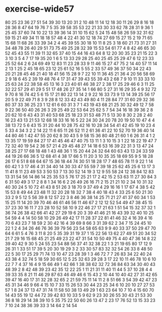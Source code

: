 # exercise-wide57
80
25
23
36
27
51
54
39
30
13
20
31
2
10
48
11
14
12
18
30
11
26
29
8
16
18
28
36
8
47
64
19
76
7
5
35
39
58
35
53
22
21
33
30
33
62
78
28
31
9
36
1
25
45
37
60
74
10
22
13
39
36
14
31
10
15
62
5
24
15
48
58
26
59
32
31
62
59
15
21
49
34
11
18
18
57
48
4
22
41
30
12
18
74
27
69
15
27
15
2
19
71
65
15
68
11
68
26
33
39
34
2
4
45
39
55
30
18
10
11
8
25
3
18
60
21
73
31
27
31
34
48
78
26
40
29
51
73
75
49
25
28
32
39
15
53
54
61
77
4
8
42
46
65
30
52
45
43
55
11
39
11
32
65
37
40
15
44
16
43
64
8
12
20
30
35
23
21
15
22
3
3
10
3
5
4
7
17
19
35
20
1
6
5
13
33
29
28
25
40
25
45
25
29
47
6
12
23
33
25
52
64
2
6
24
69
49
12
83
11
23
28
33
9
11
46
15
27
47
75
2
14
40
57
11
14
2
13
1
25
2
45
18
65
23
12
25
61
52
16
5
55
2
33
57
49
36
37
50
34
22
43
20
21
28
45
46
21
40
18
41
56
15
28
9
7
22
10
11
36
45
21
36
4
20
56
58
69
2
9
18
6
45
2
39
19
48
76
4
17
31
47
39
43
55
39
43
2
68
7
9
10
11
33
33
10
25
63
24
22
38
58
45
13
16
3
23
40
61
46
38
27
2
38
17
25
29
46
6
3
11
25
32
22
57
29
41
29
5
51
17
48
26
27
35
14
1
66
80
5
27
31
16
29
35
4
9
32
72
9
70
8
16
74
42
5
6
15
17
21
80
22
13
14
2
9
22
16
33
73
9
13
14
39
25
56
17
20
5
9
22
49
71
8
3
9
28
8
12
33
42
43
49
80
4
11
28
84
77
31
60
29
32
36
80
37
33
36
25
23
1
12
61
6
60
31
3
7
1
43
19
43
68
21
25
30
32
49
12
7
58
9
22
36
50
40
26
26
3
29
25
49
22
53
64
25
62
5
7
54
34
16
18
39
36
2
8
20
62
10
6
43
43
31
40
53
68
25
18
23
31
53
48
71
5
13
30
8
30
2
28
2
40
16
23
43
13
21
53
12
68
18
33
16
16
5
22
24
30
24
20
78
20
19
50
10
47
4
4
38
13
72
5
6
43
15
31
20
44
10
28
75
42
16
10
28
34
54
41
42
45
19
10
23
4
5
33
4
34
3
2
2
14
22
11
6
65
11
26
52
11
2
61
36
41
22
10
52
70
19
36
40
14
44
80
46
1
42
47
55
20
62
8
30
43
5
9
58
15
36
80
48
21
60
1
6
26
31
4
1
2
13
35
17
19
59
84
27
17
41
45
46
47
40
75
13
11
1
3
10
15
3
1
22
18
22
19
47
7
72
32
40
19
54
2
36
57
21
4
29
45
48
27
14
18
6
53
16
39
22
31
3
13
47
24
38
25
27
17
68
18
48
1
43
48
36
1
15
20
44
24
32
64
60
63
43
13
24
33
59
44
19
26
66
36
5
12
68
41
4
38
17
66
5
11
20
3
10
35
35
18
69
55
9
5
18
28
26
17
6
51
8
68
64
67
15
36
18
44
74
30
51
18
28
17
7
48
65
78
11
9
22
1
14
60
42
1
3
17
46
4
31
34
40
14
30
33
47
55
59
7
39
18
25
62
45
25
6
13
17
3
11
41
8
11
23
49
53
3
50
53
7
13
30
52
14
19
3
12
9
55
58
24
12
38
84
12
83
13
31
54
56
14
86
14
25
35
53
5
76
17
25
21
17
2
42
15
2
53
63
11
27
30
84
3
6
31
50
49
3
17
2
8
8
1
34
16
6
2
26
49
26
16
71
2
15
21
21
10
2
34
10
31
32
40
30
24
5
10
72
41
43
8
51
26
3
18
70
9
37
49
4
29
16
16
1
17
67
4
38
5
42
15
53
8
49
44
23
48
11
32
20
28
18
32
7
38
4
40
18
43
4
33
25
6
50
21
30
33
2
9
5
12
5
56
39
8
12
57
22
3
8
46
36
38
14
25
71
21
27
41
37
60
34
1
53
15
25
11
14
20
39
70
46
46
61
46
56
11
46
67
2
12
12
52
54
49
47
38
45
15
37
23
30
16
11
7
23
28
10
52
58
10
9
22
46
27
17
21
63
1
51
54
15
32
37
32
1
36
74
26
38
42
66
41
42
27
29
19
6
20
3
39
41
46
21
16
43
39
32
40
10
25
54
59
4
4
14
50
58
10
29
26
49
42
17
11
28
37
22
81
41
46
32
4
16
39
4
16
70
6
43
23
7
18
59
2
30
42
16
4
39
69
8
66
3
31
39
62
2
34
7
15
24
45
10
22
1
2
4
34
26
46
76
36
39
79
56
23
54
58
65
63
9
9
40
33
37
50
29
47
70
64
6
61
5
4
76
3
11
8
20
5
35
39
31
19
37
1
15
22
56
13
62
27
49
51
20
34
52
21
7
29
16
15
68
45
21
25
49
23
22
47
31
54
10
50
49
75
4
40
47
36
14
8
22
39
40
42
9
30
5
24
55
23
54
88
56
37
41
32
38
22
1
3
21
19
65
80
17
12
9
26
31
1
33
51
17
39
5
20
30
19
29
3
2
33
30
57
83
32
32
54
26
33
8
48
50
22
5
30
17
25
29
71
74
13
10
47
23
28
39
1
3
46
72
7
7
26
83
34
22
40
24
43
38
4
32
74
5
18
59
30
65
12
5
25
32
63
29
28
3
17
22
10
11
46
78
10
6
10
22
7
7
4
37
16
4
9
15
66
49
1
42
66
1
38
38
62
32
72
36
84
63
34
30
40
43
48
39
2
8
42
48
39
23
42
35
12
22
25
1
11
21
31
11
40
11
44
5
37
10
28
4
4
39
33
35
8
21
11
46
29
87
63
46
49
46
6
15
43
2
10
44
10
40
42
27
31
42
65
39
47
16
40
17
31
32
28
32
65
2
21
59
75
11
14
11
2
8
51
66
3
54
39
42
47
23
45
31
34
46
9
66
4
15
10
7
33
15
26
53
30
44
23
25
34
6
10
20
10
27
27
53
57
1
8
24
37
13
47
31
74
11
58
50
38
13
49
29
1
63
23
64
10
7
10
4
15
60
70
14
43
55
19
12
44
72
39
42
83
10
33
5
9
62
9
23
30
26
55
30
43
21
53
30
36
8
18
29
14
38
39
10
5
35
75
22
50
60
26
13
47
2
23
17
76
52
13
15
33
23
7
10
24
38
36
39
33
3
14
64
2
14
54
